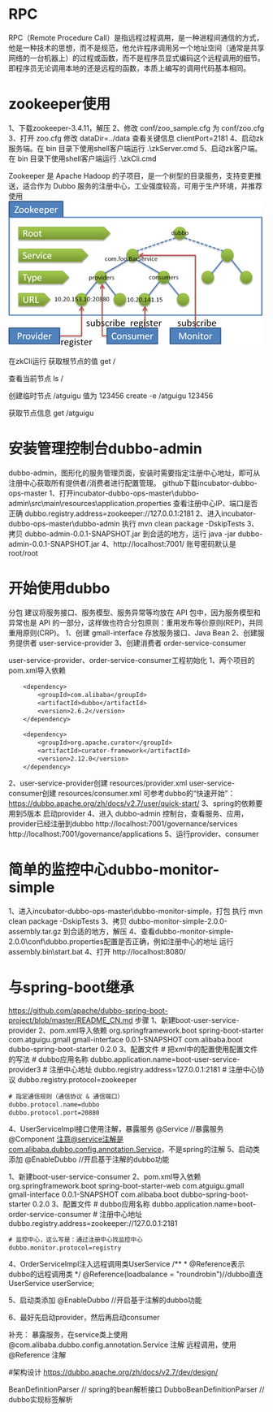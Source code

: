 # RPC
RPC（Remote Procedure Call）是指远程过程调用，是一种进程间通信的方式，他是一种技术的思想，而不是规范，他允许程序调用另一个地址空间（通常是共享网络的一台机器上）的过程或函数，而不是程序员显式编码这个远程调用的细节。即程序员无论调用本地的还是远程的函数，本质上编写的调用代码基本相同。

# zookeeper使用
1、下载zookeeper-3.4.11，解压
2、修改 conf/zoo_sample.cfg 为 conf/zoo.cfg
3、打开 zoo.cfg
    修改 dataDir=../data
    查看关键信息 clientPort=2181
4、启动zk服务端。在 bin 目录下使用shell客户端运行 .\zkServer.cmd
5、启动zk客户端。在 bin 目录下使用shell客户端运行 .\zkCli.cmd

Zookeeper 是 Apache Hadoop 的子项目，是一个树型的目录服务，支持变更推送，适合作为 Dubbo 服务的注册中心，工业强度较高，可用于生产环境，并推荐使用
![](图片/zookeeper.jpg)

在zkCli运行
获取根节点的值
get /

查看当前节点
ls /

创建临时节点 /atguigu 值为 123456
create -e /atguigu 123456

获取节点信息
get /atguigu

# 安装管理控制台dubbo-admin
dubbo-admin，图形化的服务管理页面，安装时需要指定注册中心地址，即可从注册中心获取所有提供者/消费者进行配置管理。
github下载incubator-dubbo-ops-master
1、打开incubator-dubbo-ops-master\dubbo-admin\src\main\resources\application.properties
    查看注册中心IP、端口是否正确
    dubbo.registry.address=zookeeper://127.0.0.1:2181
2、进入incubator-dubbo-ops-master\dubbo-admin
    执行 mvn clean package -DskipTests
3、拷贝 dubbo-admin-0.0.1-SNAPSHOT.jar 到合适的地方，运行
    java -jar dubbo-admin-0.0.1-SNAPSHOT.jar
4、http://localhost:7001/
    账号密码默认是 root/root

# 开始使用dubbo
分包
建议将服务接口、服务模型、服务异常等均放在 API 包中，因为服务模型和异常也是 API 的一部分，这样做也符合分包原则：重用发布等价原则(REP)，共同重用原则(CRP)。
1、创建 gmall-interface 存放服务接口、Java Bean
2、创建服务提供者 user-service-provider
3、创建消费者 order-service-consumer


user-service-provider、order-service-consumer工程初始化
1、两个项目的pom.xml导入依赖
<!-- 导入dubbo依赖 -->
		<dependency>
			<groupId>com.alibaba</groupId>
			<artifactId>dubbo</artifactId>
			<version>2.6.2</version>
		</dependency>
<!-- 注册中心使用的是zookeeper，引入操作zookeeper的客户端端
dubbo2.6 之前使用zkclient操作zookeeper
dubbo2.6 之后使用curator操作zookeeper -->
		<dependency>
			<groupId>org.apache.curator</groupId>
			<artifactId>curator-framework</artifactId>
			<version>2.12.0</version>
		</dependency>
2、user-service-provider创建 resources/provider.xml
   user-service-consumer创建 resources/consumer.xml
   可参考dubbo的“快速开始”：https://dubbo.apache.org/zh/docs/v2.7/user/quick-start/
3、spring的依赖要用到5版本
	启动provider
4、进入	dubbo-admin 控制台，查看服务、应用，provider已经注册到dubbo
	http://localhost:7001/governance/services
	http://localhost:7001/governance/applications
5、运行provider、consumer

# 简单的监控中心dubbo-monitor-simple
1、进入incubator-dubbo-ops-master\dubbo-monitor-simple，打包
    执行 mvn clean package -DskipTests
3、拷贝 dubbo-monitor-simple-2.0.0-assembly.tar.gz 到合适的地方，解压
4、查看dubbo-monitor-simple-2.0.0\conf\dubbo.properties配置是否正确，例如注册中心的地址
运行assembly.bin\start.bat
4、打开 http://localhost:8080/


# 与spring-boot继承
https://github.com/apache/dubbo-spring-boot-project/blob/master/README_CN.md
步骤
1、新建boot-user-service-provider
2、pom.xml导入依赖
    <dependency>
        <groupId>org.springframework.boot</groupId>
        <artifactId>spring-boot-starter</artifactId>
    </dependency>
    <dependency>
        <groupId>com.atguigu.gmall</groupId>
        <artifactId>gmall-interface</artifactId>
        <version>0.0.1-SNAPSHOT</version>
    </dependency>
    <dependency>
        <groupId>com.alibaba.boot</groupId>
        <artifactId>dubbo-spring-boot-starter</artifactId>
        <version>0.2.0</version>
    </dependency>
3、配置文件
	# 把xml中的配置使用配置文件的写法
	# dubbo应用名称
	dubbo.application.name=boot-user-service-provider3
	# 注册中心地址
	dubbo.registry.address=127.0.0.1:2181
	# 注册中心协议
	dubbo.registry.protocol=zookeeper

	# 指定通信规则（通信协议 & 通信端口）
	dubbo.protocol.name=dubbo
	dubbo.protocol.port=20880

4、UserServiceImpl接口使用注解，暴露服务 
	@Service //暴露服务 
	@Component
	注意@service注解是com.alibaba.dubbo.config.annotation.Service，不是spring的注解
5、启动类添加
	@EnableDubbo //开启基于注解的dubbo功能


1、新建boot-user-service-consumer
2、pom.xml导入依赖
	<dependency>
	    <groupId>org.springframework.boot</groupId>
	    <artifactId>spring-boot-starter-web</artifactId>
	</dependency>
    <dependency>
        <groupId>com.atguigu.gmall</groupId>
        <artifactId>gmall-interface</artifactId>
        <version>0.0.1-SNAPSHOT</version>
    </dependency>
    <dependency>
        <groupId>com.alibaba.boot</groupId>
        <artifactId>dubbo-spring-boot-starter</artifactId>
        <version>0.2.0</version>
    </dependency>
3、配置文件
    # dubbo应用名称
    dubbo.application.name=boot-order-service-consumer
    # 注册中心地址
    dubbo.registry.address=zookeeper://127.0.0.1:2181
    
    # 监控中心，这么写是：通过注册中心找监控中心
    dubbo.monitor.protocol=registry

4、OrderServiceImpl注入远程调用类UserService
    /**
    * @Reference表示dubbo的远程调用类
    */
    @Reference(loadbalance = "roundrobin")//dubbo直连
    UserService userService;

5、启动类添加
	@EnableDubbo //开启基于注解的dubbo功能

6、最好先启动provider，然后再启动consumer

补充：
暴露服务，在service类上使用 @com.alibaba.dubbo.config.annotation.Service 注解
远程调用，使用 @Reference 注解

#架构设计
https://dubbo.apache.org/zh/docs/v2.7/dev/design/


BeanDefinitionParser   // spring的bean解析接口
    DubboBeanDefinitionParser   // dubbo实现标签解析


